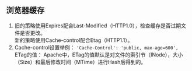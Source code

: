 ## 浏览器缓存
1. 旧的策略使用Expires配合Last-Modified（HTTP1.0），检查缓存是否过期文件是否更改。  
新的策略使用Cache-control配合Etag（HTTP1.1）。
3. Cache-control设置举例：
`'Cache-Control': 'public, max-age=600',`
ETag的值：
Apache中，ETag的值默认是对文件的索引节（INode），大小（Size）和最后修改时间（MTime）进行Hash后得到的。
